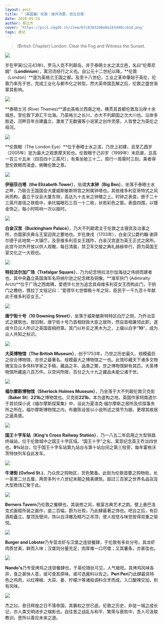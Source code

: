 ```yaml
---
layout: post
title: '（英国篇）伦敦：拨开浓雾，但见日落'
date: 2020-05-24
author: 郑之杰
cover: 'https://pic1.imgdb.cn/item/67c83832d0e0a243d40ccb1d.png'
tags: 游记
---
```


> (British Chapter) London: Clear the Fog and Witness the Sunset.

![](https://pic1.imgdb.cn/item/67c83832d0e0a243d40ccb1d.png)

岁在甲寅(公元43年)，罗马人克不列颠岛，并于泰晤士水之滨立邑，名曰“伦蒂尼姆”（**Londinium**），寓河流经行之义也。自公元十二世纪以降，**伦敦（London）**遂为英格兰王国之都。及至十八世纪，工业之革命肇始于英伦，伦敦乃率先于世，完成工业化与都市化之转型。然大英帝国瓦解之后，伦敦之盛世渐蒙其影响。

![](https://pic1.imgdb.cn/item/67c70212d0e0a243d40be37a.png)

**泰晤士河 (River Thames)**源出英格兰西南之地，横贯其首都伦敦及沿岸十余城邑，至伦敦下游汇于北海。乃英格兰之长川，亦大不列颠国之次大川也。沿岸多胜迹，河畔百年古建矗立，激发了无数骚客小说家之创作灵感，人皆誉之为英伦之母河。

![](https://pic1.imgdb.cn/item/67c06cb4d0e0a243d40749f1.png)

**伦敦眼（The London Eye）**位于泰晤士水之滨，乃世上初建、且至乙酉岁（2005年）犹为最大之观景摩天轮也。伦敦眼于己卯岁（1999年）末启扉，总高一百三十五米（四百四十三英尺），有乘坐舱三十二，周行一周需时三刻。乘者得登伦敦眼而凌虚，俯瞰伦敦之景。

![](https://pic1.imgdb.cn/item/67c5b154d0e0a243d40ae165.png)

**伊丽莎白塔（the Elizabeth Tower）**，俗谓**大本钟（Big Ben）**，坐落于泰晤士水之畔，乃联合王国国会大厦威斯敏斯特宫之附属钟塔也。其依维多利亚哥特式之风尚而构，矗立于议会大厦东侧，高达九十五米之钟楼之上。时钟之表盘，嵌于二十三英尺直径之铁框中，承托猫眼石三百一十二枚，状若彩色之窗。表盘四围，以镀金饰之，每小时鸣响一次以报时。

![](https://pic1.imgdb.cn/item/67c5b37fd0e0a243d40ae20c.png)

**白金汉宫（Buckingham Palace）**，乃大不列颠君主于伦敦之主寝宫及治事之所，亦国家庆典与王室迎宾之要地也。岁在庚戌（1703年），白金汉公爵约翰·谢菲尔德于此地筑一大镇厅。及至维多利亚女王践阼，白金汉宫遂为英王正式之居所。此宫今对外开放以供人观瞻，每日清晨，禁卫军交接之典礼赫赫举行，蔚为英国王室文化之一大观也。

![](https://pic1.imgdb.cn/item/67c6f897d0e0a243d40be0fd.png)

**特拉法尔加广场（Trafalgar Square）**，乃为纪念特拉法尔加海战之伟绩而建者也，其中央矗立英国海军名将纳尔逊之纪念碑及铜像。**海军拱门 (Admiralty Arch)**位于广场之西南隅，爱德华七世为追念其母维多利亚女王而构此门，于拱门之檐枋，镌拉丁文铭记曰：“爱德华七世御极十年之际，臣民于一千九百十年献此于维多利亚女王。”

![](https://pic1.imgdb.cn/item/67c5ad1ad0e0a243d40ae0a6.png)

**唐宁街十号（10 Downing Street）**，坐落于威斯敏斯特特区白厅之侧，乃乔治亚式之建筑也。按旧制，唐宁街十号乃首相财政大臣之居所，然自首相兼领此职，遂成今日众人所识之英国首相府第。其门以朴实之黑木为之，上缀以白字“**10**”，成为众人共知之标识。

![](https://pic1.imgdb.cn/item/67c5af73d0e0a243d40ae102.png)

**大英博物馆（The British Museum）**，创于1753年，乃世之历史最久、规模最巨之综合博物馆，亦世之最著名、规模最大之博物馆之一也。此馆珍藏天下诸多文物瑰宝及众多伟科学家之手稿，藏品之丰、品类之繁，世之博物馆鲜有其匹。大英博物馆所藏逾八百万件。以空间所限，百分之九十九之藏品未能公诸于世。

![](https://pic1.imgdb.cn/item/67c6fb4ad0e0a243d40be1a6.png)

**福尔摩斯博物馆（Sherlock Holmes Museum）**，乃坐落于大不列颠伦敦贝克街（**Baker St**）**221b**之博物馆也。贝克街**221b**，本为虚构之地，英国作家柯南道尔于其侦探小说《福尔摩斯探案集》中，设此为夏洛克·福尔摩斯之居所及侦探事务所之所在。福尔摩斯博物馆之内，布置陈设皆以小说所述之情节为据，更增其故居之逼真感。

![](https://pic1.imgdb.cn/item/67c6fc98d0e0a243d40be227.png)

**国王十字车站（King's Cross Railway Station）**，乃一八五二年启用之大型铁路终端站，位于伦敦城中之国王十字区域。“国王十字”之名，寓意纪念英王乔治四世也。**9¾**站台，位于国王十字车站第九站台与第十站台间之第三柱旁，每年霍格沃茨特快列车自此发车。

![](https://pic1.imgdb.cn/item/67c6fdefd0e0a243d40be26a.png)

**牛津街 (Oxford St.)**，乃众庶之购物区，货色繁备。此街为伦敦首要之购物街，长一英里二分五厘，两旁多列十八世纪末期之精美建筑。超过三百家之世界名品店及大型商场汇聚于此。

![](https://pic1.imgdb.cn/item/67c6fefdd0e0a243d40be2be.png)

**Berners Tavern**乃伦敦之餐肆也，其装修之风，极富古典艺术之韵。壁上悬巴洛克式画框所装之画作，逾二百幅，蔚为壮观，乃此肆最著之饰也。吧台之后，有巨酒柜矗立。屋顶及壁间，饰以白浮雕及精巧之吊顶，使人视觉与味觉皆得双重之愉悦。

![](https://pic1.imgdb.cn/item/67c70176d0e0a243d40be34f.png)

**Burger and Lobster**乃专营龙虾与汉堡之连锁餐肆，于伦敦有多处分号。其龙虾肉质甘美，鲜而入味；汉堡则分量充足，肉厚难一口尽噬；又其薯条，亦甚佳也。

![](https://pic1.imgdb.cn/item/67c6ffd5d0e0a243d40be30c.png)

**Nando's**乃专营烤鸡之连锁餐肆也，于英伦随处可见，人气极旺。其烤鸡风味各异，食之甚快人意，或可食其原味，或可选酱料以佐之。**Peri Peri**乃此肆最具特色之鸡肉，以红辣椒、大蒜、姜、柠檬汁等诸般调料合烹而成，入口酸辣交加，别有风味。

![](https://pic1.imgdb.cn/item/67bb26c2d0e0a243d402b14c.png)

杰之曰，昔日辉煌之日不落帝国，其霸权之世已逝。伦敦之历史，非徒一城之成长记，亦人类文明进步之缩影也。自往昔之战乱与和平、繁荣与衰败中，吾人可汲取教训，思所以善应未来之道。
